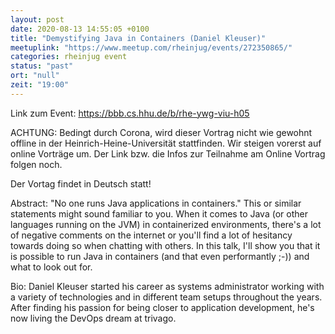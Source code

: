 ```yaml
---
layout: post
date: 2020-08-13 14:55:05 +0100
title: "Demystifying Java in Containers (Daniel Kleuser)"
meetuplink: "https://www.meetup.com/rheinjug/events/272350865/"
categories: rheinjug event
status: "past"
ort: "null"
zeit: "19:00"
---
```


Link zum Event: <a href="https://bbb.cs.hhu.de/b/rhe-ywg-viu-h05" class="linkified">https://bbb.cs.hhu.de/b/rhe-ywg-viu-h05</a>
 
ACHTUNG: Bedingt durch Corona, wird dieser Vortrag nicht wie gewohnt offline in der Heinrich-Heine-Universität stattfinden. Wir steigen vorerst auf online Vorträge um. Der Link bzw. die Infos zur Teilnahme am Online Vortrag folgen noch.
 
Der Vortag findet in Deutsch statt!
 
Abstract:
"No one runs Java applications in containers." This or similar statements might sound familiar to you. When it comes to Java (or other languages running on the JVM) in containerized environments, there's a lot of negative comments on the internet or you'll find a lot of hesitancy towards doing so when chatting with others. In this talk, I'll show you that it is possible to run Java in containers (and that even performantly ;-)) and what to look out for.
 
Bio:
Daniel Kleuser started his career as systems administrator working with a variety of technologies and in different team setups throughout the years. After finding his passion for being closer to application development, he's now living the DevOps dream at trivago.
 
